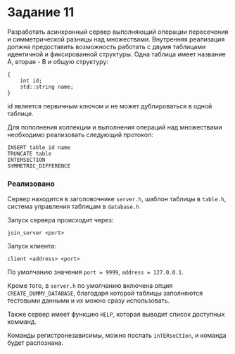 # Задание 11

Разработать асинхронный сервер выполняющий операции пересечения и симметрической разницы над множествами.
Внутренняя реализация должна предоставить возможность работать с двумя таблицами идентичной и фиксированной структуры. Одна таблица имеет название A, вторая - B и общую структуру:
```
{
    int id;
    std::string name;
}
```

id является первичным ключом и не может дублироваться в одной таблице.

Для пополнения коллекции и выполнения операций над множествами необходимо реализовать следующий протокол:
```
INSERT table id name
TRUNCATE table
INTERSECTION
SYMMETRIC_DIFFERENCE
```

### Реализовано

Сервер находится в заголовочнике `server.h`, шаблон таблицы в `table.h`, система управления таблицам в `database.h`

Запуск сервера происходит через:
```
join_server <port>
```

Запуск клиента:
```
client <address> <port>
```
По умолчанию значения `port = 9999`, `address = 127.0.0.1`.

Кроме того, в `server.h` по умолчанию включена опция `CREATE_DUMMY_DATABASE`, благодаря которой таблицы заполняются тестовыми данными и их можно сразу использовать.

Также сервер имеет функцию `HELP`, которая выводит список доступных комманд.

Команды регистронезависимы, можно послать `inTERseCtIon`, и команда будет распознана.
